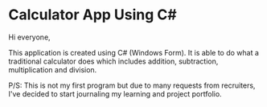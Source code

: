 # Calculator App Using C#
Hi everyone, 

This application is created using C# (Windows Form). It is able to do what a traditional calculator does which includes addition, subtraction,
multiplication and division.


P/S: This is not my first program but due to many requests from recruiters, I've decided to start journaling my learning and project portfolio.
